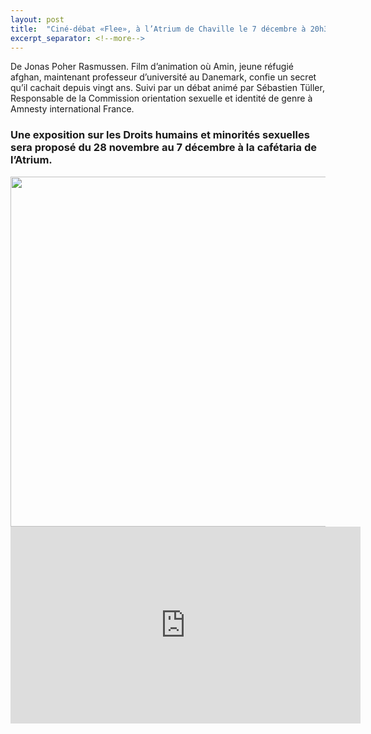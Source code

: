 ```yaml
---
layout: post
title:  "Ciné-débat «Flee», à l’Atrium de Chaville le 7 décembre à 20h30"
excerpt_separator: <!--more-->
---
```


De Jonas Poher Rasmussen. Film d’animation où Amin, jeune réfugié afghan, maintenant professeur d’université au Danemark, confie un secret qu’il cachait depuis vingt ans.
Suivi par un débat animé par Sébastien Tüller, Responsable de la Commission orientation sexuelle et identité de genre à Amnesty international France.

### Une exposition sur les Droits humains et minorités sexuelles sera proposé du 28 novembre au 7 décembre à la cafétaria de l’Atrium.

<img src="{{site.url}}/assets/images/flee.jpg" width="560">

<iframe width="560" height="315" src="https://www.youtube-nocookie.com/embed/r0iOO16qPqo" title="YouTube video player" frameborder="0" allow="accelerometer; autoplay; clipboard-write; encrypted-media; gyroscope; picture-in-picture" allowfullscreen></iframe>